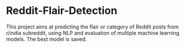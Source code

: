 # Reddit-Flair-Detection
This project aims at predicting the flair or category of Reddit posts from r/india subreddit, using NLP and evaluation of multiple machine learning models. The best model is saved.
